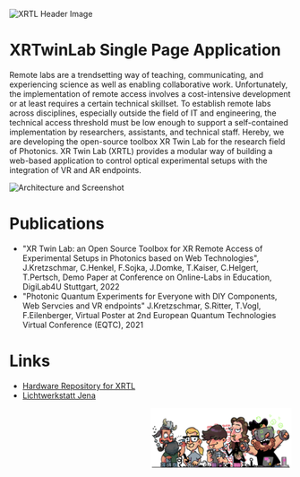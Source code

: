 ![XRTL Header Image](/rmMedia/xrtl_header.jpg "XRTL Header Image")

# XRTwinLab Single Page Application
Remote labs are a trendsetting way of teaching, communicating, and experiencing science as well as enabling collaborative work. Unfortunately, the implementation of remote access involves a cost-intensive development or at least requires a certain technical skillset. To establish remote labs across disciplines, especially outside the field of IT and engineering, the technical access threshold must be low enough to support a self-contained implementation by researchers, assistants, and technical staff. Hereby, we are developing the open-source toolbox XR Twin Lab for the research field of Photonics. XR Twin Lab (XRTL) provides a modular way of building a web-based application to control optical experimental setups with the integration of VR and AR endpoints.

![Architecture and Screenshot](/rmMedia/grafik_gesamt.png "Architecture and Screenshot of SPA")

# Publications
- "XR Twin Lab: an Open Source Toolbox for XR Remote Access of Experimental Setups in Photonics based on Web Technologies", J.Kretzschmar, C.Henkel, F.Sojka, J.Domke, T.Kaiser, C.Helgert, T.Pertsch, Demo Paper at Conference on Online-Labs in Education, DigiLab4U Stuttgart, 2022
- "Photonic Quantum Experiments for Everyone with DIY Components, Web Servcies and VR endpoints" J.Kretzschmar, S.Ritter, T.Vogl, F.Eilenberger, Virtual Poster at 2nd European Quantum Technologies Virtual Conference (EQTC), 2021

# Links
- [Hardware Repository for XRTL](https://github.com/Lichtwerkstatt/XRTL_Hardware)  
- [Lichtwerkstatt Jena](http://www.lichtwerkstatt-jena.de)

<p align="right">
<img src="rmMedia/xrtl_team_complete.png" width="50%" />
</p>
